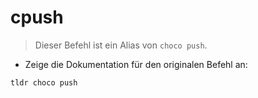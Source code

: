 # cpush

> Dieser Befehl ist ein Alias von `choco push`.

- Zeige die Dokumentation für den originalen Befehl an:

`tldr choco push`
